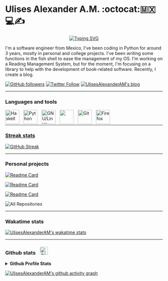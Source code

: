 # Ulises Alexander A.M. :octocat::mexico::computer::writing_hand:

<!-- Typing SVG by DenverCoder1 - https://github.com/DenverCoder1/readme-typing-svg -->
<p align=center>
  <a href="https://git.io/typing-svg"><img src="https://readme-typing-svg.demolab.com?font=+JetBrains+Mono+&pause=1000&color=D2183B&center=true&width=440&height=45&lines=Software+Engineer;Haskeller;Sometimes+Python+developer;Doom+Emacs+and+Arch+user" alt="Typing SVG" /></a>
</p>

I'm a software engineer from Mexico, I've been coding in Python for around 3 years, mostly in personal and college projects. I've been writing some functions in the fish shell to ease the management of my OS. I'm working on a Reading Management System, but for the moment, I'm focusing on a library to help with the development of book-related software. Recently, I create a blog.

<!-- Social badges section -->
<!-- Badges with custom icons - https://github.com/DenverCoder1/custom-icon-badges -->
<p>
  <a href="https://github.com/UlisesAlexanderAM?tab=followers">
    <img alt="GitHub followers" title="Follow me on Github" src="https://custom-icon-badges.demolab.com/github/followers/UlisesAlexanderAM?color=red&label=Follow&logo=github&style=for-the-badge"></a>
  <a href="https://twitter.com/intent/follow?screen_name=ulisesaam">
    <img alt="Twitter Follow" title="Follow me on Twitter" src="https://custom-icon-badges.demolab.com/twitter/follow/ulisesaam?color=blue&logo=twitter&style=for-the-badge"></a>
  <a href="https://uaam.hashnode.dev">
    <img alt="UlisesAlexanderAM's blog" title="Visit my blog" src="https://custom-icon-badges.demolab.com/badge/Blog-blue.svg?style=for-the-badge&logo=hashnode"></a>
</p>

---

### Languages and tools

<a href="https://www.haskell.org">
  <img align="left" alt="Haskell" title="Haskell" width=45px style="padding-right:10px;"  src="https://cdn.jsdelivr.net/gh/devicons/devicon/icons/haskell/haskell-original.svg" /></a>
<a href="https://www.python.org">
  <img align="left" alt="Python" title="Python" width=45px style="padding-right:10px;"  src="https://cdn.jsdelivr.net/gh/devicons/devicon/icons/python/python-original.svg" /></a>
<a href="https://en.wikipedia.org/wiki/Linux">
  <img align="left" alt="GNU/Linux" title="GNU/Linux" width=45px style="padding-right:10px;" src="https://cdn.jsdelivr.net/gh/devicons/devicon/icons/linux/linux-original.svg" /></a>
<a href="https://github.com">
  <img align="left" alt="Github" title="Github" width=45px style="padding-right:10px;color:white;" src="https://cdn.jsdelivr.net/gh/devicons/devicon/icons/github/github-original.svg" /></a>
<a href="https://git-scm.com">
  <img align="left" alt="Git" title="Git" width=45px style="padding-right:10px;" src="https://cdn.jsdelivr.net/gh/devicons/devicon/icons/git/git-original.svg" /></a>
<a href="https://www.mozilla.org/en-US/firefox/">
  <img align="left" alt="Firefox" title="Firefox" width=45px style="padding-right:10px;" src="https://cdn.jsdelivr.net/gh/devicons/devicon/icons/firefox/firefox-plain.svg" /></a>
<a href="https://github.com/UlisesAlexanderAM?tab=repositories&sort=stargazers">
<br/>
<br/>

---

### Streak stats
[![GitHub Streak](https://streak-stats.demolab.com?user=UlisesAlexanderAM&theme=neon-dark)](https://git.io/streak-stats)

---

### Personal projects
<p align="left">
	
[![Readme Card](https://github-readme-stats-ulisesalexanderam.vercel.app/api/pin/?username=UlisesAlexanderAM&repo=book&theme=radical)](https://github.com/UlisesAlexanderAM/book)

[![Readme Card](https://github-readme-stats-ulisesalexanderam.vercel.app/api/pin/?username=UlisesAlexanderAM&repo=fancy-uaam&theme=radical)](https://github.com/UlisesAlexanderAM/fancy-uaam)

[![Readme Card](https://github-readme-stats-ulisesalexanderam.vercel.app/api/pin/?username=UlisesAlexanderAM&repo=UAAM-config-leftwm&theme=radical)](https://github.com/UlisesAlexanderAM/UAAM-config-leftwm)

</p>
	
<img alt="All Repositories" title="All Repositories" src="https://custom-icon-badges.demolab.com/badge/-All%20Repos-e41d44?style=for-the-badge&logoColor=white&logo=repo" /></a>

---

### Wakatime stats

[![UlisesAlexanderAM's wakatime stats](https://github-readme-stats-ulisesalexanderam.vercel.app/api/wakatime?username=Ulises_Alexander_AM&theme=radical)](https://github.com/anuraghazra/github-readme-stats)

---

### Github stats <img alt="Github" title="Github" width=25px style="padding-right:10px;padding-left:10px" src="https://cdn.jsdelivr.net/gh/devicons/devicon/icons/github/github-original.svg" />

<!-- https://github.com/anuraghazra/github-readme-stats -->
<details>
  <summary><b>Github Profile Stats</b></summary><br/>
	<br/>
	<br/>
    <a href="https://github.com/anuraghazra/github-readme-stats">
	    <img alt="UlisesAlexanderAM's Top Languages" src="https://github-readme-stats-ulisesalexanderam.vercel.app/api/top-langs/?username=UlisesAlexanderAM&layout=compact&theme=radical&hide=java&langs_count=6"/></a>
    <a href="https://github.com/anuraghazra/github-readme-stats">
      <img alt="UlisesAlexanderAM's GitHub stats" src="https://github-readme-stats-ulisesalexanderam.vercel.app/api?username=UlisesAlexanderAM&show_icons=true&theme=radical"/></a>
    <br/>
    <b>Note:</b> The top languages stats only considers the code in my Github repositories and isn't any indication of preference, experience or skill level. I hide Java because is not descriptive of the languages I'm invest on.
    <br/>
</details>  

<a href="https://github.com/ashutosh00710/github-readme-activity-graph"><img alt="UlisesAlexanderAM's github activity graph" src="https://activity-graph.herokuapp.com/graph?username=UlisesAlexanderAM&theme=redical"/></a>
